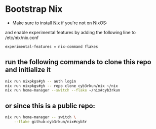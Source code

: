 # Bootstrap Nix

- Make sure to install [Nix](https://nixos.org/download/) if you're not on NixOS:


and enable experimental features by adding the following line to 
/etc/nix/nix.conf

```bash
experimental-features = nix-command flakes
```

## run the following commands to clone this repo and initialize it
```bash
nix run nixpkgs#gh -- auth login
nix run nixpkgs#gh -- repo clone cyb3rkun/nix ~/nix
nix run home-manager --switch --flake ~/nix#cyb3rkun
```

## or since this is a public repo:

```bash
nix run home-manager -- switch \
    --flake github:cyb3rkun/nix#cyb3r
```
